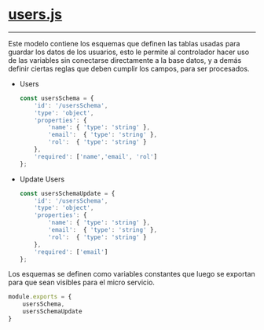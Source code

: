 [users.js](https://github.com/damillano93/ud-repository-users-ms/blob/develop/docs/models-users.md)
===

------

Este modelo contiene los esquemas que definen las tablas usadas para guardar los datos de los usuarios, esto le permite al controlador hacer uso de las variables sin conectarse directamente a la base datos, y a demás definir ciertas reglas que deben cumplir los campos, para ser procesados.

* Users 
    ```js
    const usersSchema = {
        'id': '/usersSchema',
        'type': 'object',
        'properties': {
            'name': { 'type': 'string' },
            'email':  { 'type': 'string' },
            'rol':  { 'type': 'string' }
        },
        'required': ['name','email', 'rol']
    };
    ```
* Update Users 
    ```js
    const usersSchemaUpdate = {
        'id': '/usersSchema',
        'type': 'object',
        'properties': {
            'name': { 'type': 'string' },
            'email':  { 'type': 'string' },
            'rol':  { 'type': 'string' }
        },
        'required': ['email']
    };

    ```


Los esquemas se definen como variables constantes que luego se exportan para que sean visibles para el micro servicio.

```js
module.exports = {
    usersSchema,
    usersSchemaUpdate
}
```
